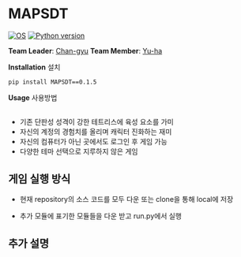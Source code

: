 # MAPSDT


[![OS](https://img.shields.io/badge/OS-windows-red)](https://windows.com)
[![Python version](https://img.shields.io/badge/python-3.7.0-brightgreen.svg)](https://www.python.org) 
 
**Team Leader**: [Chan-gyu](https://github.com/wjk1011)  **Team Member**: [Yu-ha](https://github.com/jiyuha)


**Installation** 설치

```
pip install MAPSDT==0.1.5
```

**Usage** 사용방법

## 
- 기존 단판성 성격이 강한 테트리스에 육성 요소를 가미
- 자신의 계정의 경험치를 올리며 캐릭터 진화하는 재미
- 자신의 컴퓨터가 아닌 곳에서도 로그인 후 게임 가능
- 다양한 테마 선택으로 지루하지 않은 게임

## 게임 실행 방식

  - 현재 repository의 소스 코드를 모두 다운 또는 clone을 통해 local에 저장

  - 추가 모듈에 표기한 모듈들을 다운 받고 run.py에서 실행


## 추가 설명
